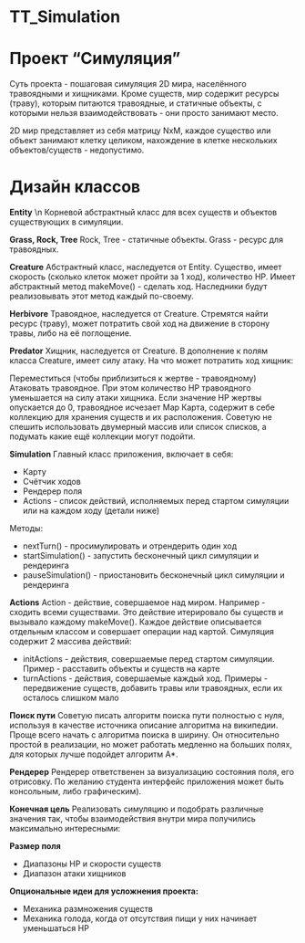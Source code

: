 # TT_Simulation

# Проект “Cимуляция”
Суть проекта - пошаговая симуляция 2D мира, населённого травоядными и хищниками. Кроме существ, мир содержит ресурсы (траву), которым питаются травоядные, и статичные объекты, с которыми нельзя взаимодействовать - они просто занимают место.

2D мир представляет из себя матрицу NxM, каждое существо или объект занимают клетку целиком, нахождение в клетке нескольких объектов/существ - недопустимо.

# Дизайн классов
**Entity** \n
Корневой абстрактный класс для всех существ и объектов существующих в симуляции.

**Grass, Rock, Tree**
Rock, Tree - статичные объекты. Grass - ресурс для травоядных.

**Creature**
Абстрактный класс, наследуется от Entity. Существо, имеет скорость (сколько клеток может пройти за 1 ход), количество HP. Имеет абстрактный метод makeMove() - сделать ход. Наследники будут реализовывать этот метод каждый по-своему.

**Herbivore**
Травоядное, наследуется от Creature. Стремятся найти ресурс (траву), может потратить свой ход на движение в сторону травы, либо на её поглощение.

**Predator**
Хищник, наследуется от Creature. В дополнение к полям класса Creature, имеет силу атаку. На что может потратить ход хищник:

Переместиться (чтобы приблизиться к жертве - травоядному)
Атаковать травоядное. При этом количество HP травоядного уменьшается на силу атаки хищника. Если значение HP жертвы опускается до 0, травоядное исчезает
Map
Карта, содержит в себе коллекцию для хранения существ и их расположения. Советую не спешить использовать двумерный массив или список списков, а подумать какие ещё коллекции могут подойти.

**Simulation**
Главный класс приложения, включает в себя:

- Карту
- Счётчик ходов
- Рендерер поля
- Actions - список действий, исполняемых перед стартом симуляции или на каждом ходу (детали ниже)

Методы:
- nextTurn() - просимулировать и отрендерить один ход
- startSimulation() - запустить бесконечный цикл симуляции и рендеринга
- pauseSimulation() - приостановить бесконечный цикл симуляции и рендеринга

**Actions**
Action - действие, совершаемое над миром. Например - сходить всеми существами. Это действие итерировало бы существ и вызывало каждому makeMove(). Каждое действие описывается отдельным классом и совершает операции над картой. Симуляция содержит 2 массива действий:
- initActions - действия, совершаемые перед стартом симуляции. Пример - расставить объекты и существ на карте
- turnActions - действия, совершаемые каждый ход. Примеры - передвижение существ, добавить травы или травоядных, если их осталось слишком мало

**Поиск пути**
Советую писать алгоритм поиска пути полностью с нуля, используя в качестве источника описание алгоритма на википедии. Проще всего начать с алгоритма поиска в ширину. Он относительно простой в реализации, но может работать медленно на больших полях, для которых лучше подойдет алгоритм A*.

**Рендерер**
Рендерер ответственен за визуализацию состояния поля, его отрисовку. По желанию студента интерфейс приложения может быть консольным, либо графическим).

**Конечная цель**
Реализовать симуляцию и подобрать различные значения так, чтобы взаимодействия внутри мира получились максимально интересными:

**Размер поля**
- Диапазоны HP и скорости существ
- Диапазон атаки хищников

**Опциональные идеи для усложнения проекта:**
- Механика размножения существ
- Механика голода, когда от отсутствия пищи у них начинает уменьшаться HP
